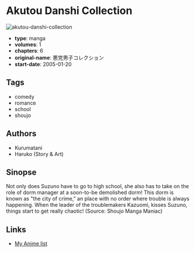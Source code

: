 # Akutou Danshi Collection

![akutou-danshi-collection](https://cdn.myanimelist.net/images/manga/2/20738.jpg)

-   **type**: manga
-   **volumes**: 1
-   **chapters**: 6
-   **original-name**: 悪党男子コレクション
-   **start-date**: 2005-01-20

## Tags

-   comedy
-   romance
-   school
-   shoujo

## Authors

-   Kurumatani
-   Haruko (Story & Art)

## Sinopse

Not only does Suzuno have to go to high school, she also has to take on the role of dorm manager at a soon-to-be demolished dorm! This dorm is known as "the city of crime,” an place with no order where trouble is always happening. When the leader of the troublemakers Kazuomi, kisses Suzuno, things start to get really chaotic! (Source: Shoujo Manga Maniac)

## Links

-   [My Anime list](https://myanimelist.net/manga/4577/Akutou_Danshi_Collection)

